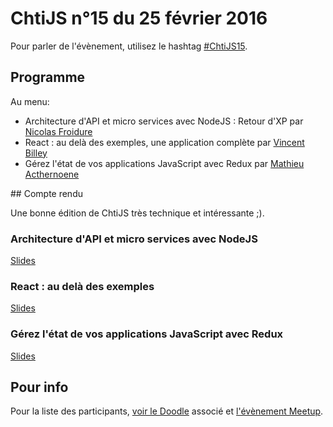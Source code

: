 <!--VarStream
title=ChtiJS #15
description=Découvrez le contenu du ChtiJS n°15 avec les présentations \
de Nicolas Froidure, Vincent Billey et Mathieu Acthernoene.
published=2016-02-25 19:00:00
keywords.+=NodeJS
keywords.+=Micro service
keywords.+=React
keywords.+=Redux
lang=fr
location=FR
-->

# ChtiJS n°15 du 25 février 2016

Pour parler de l'évènement, utilisez le hashtag
 [#ChtiJS15](https://twitter.com/search?q=%23ChtiJS15&src=hash).

## Programme
Au menu:
- Architecture d'API et micro services avec NodeJS : Retour d'XP par
 [Nicolas Froidure](https://twitter.com/nfroidure)
- React : au delà des exemples, une application complète par
 [Vincent Billey](https://twitter.com/Fenntasy)
- Gérez l'état de vos applications JavaScript avec Redux par
 [Mathieu Acthernoene](https://twitter.com/zoontek)

## Compte rendu

Une bonne édition de ChtiJS très technique et intéressante ;).

### Architecture d'API et micro services avec NodeJS

[Slides](http://slides.com/nfroidure/architecture_nodejs_web_services#/)

### React : au delà des exemples

[Slides](http://vincent.billey.me/talks/2016-02-25-react-beyond-examples/#/)

### Gérez l'état de vos applications JavaScript avec Redux

[Slides](http://slides.com/zoontek/redux#/)

## Pour info

Pour la liste des participants,
 [voir le Doodle](doodle.com/poll/h9wdwbi3u4eqpmmm) associé et
 [l'évènement Meetup](http://www.meetup.com/fr-FR/FranceJS/events/228129845/).

